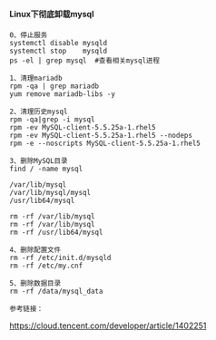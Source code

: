 #### Linux下彻底卸载mysql 

```
0、停止服务
systemctl disable mysqld
systemctl stop    mysqld
ps -el | grep mysql  #查看相关mysql进程
```

```
1、清理mariadb
rpm -qa | grep mariadb
yum remove mariadb-libs -y
```

```
2、清理历史mysql
rpm -qa|grep -i mysql
rpm -ev MySQL-client-5.5.25a-1.rhel5
rpm -ev MySQL-client-5.5.25a-1.rhel5 --nodeps
rpm -e --noscripts MySQL-client-5.5.25a-1.rhel5
```

```
3、删除MySQL目录
find / -name mysql

/var/lib/mysql
/var/lib/mysql/mysql
/usr/lib64/mysql

rm -rf /var/lib/mysql
rm -rf /var/lib/mysql
rm -rf /usr/lib64/mysql
```

```
4、删除配置文件
rm -rf /etc/init.d/mysqld
rm -rf /etc/my.cnf
```

```
5、删除数据目录
rm -rf /data/mysql_data
```

```
参考链接：
```

https://cloud.tencent.com/developer/article/1402251


